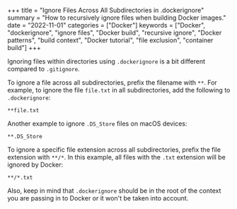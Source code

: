 +++
title = "Ignore Files Across All Subdirectories in .dockerignore"
summary = "How to recursively ignore files when building Docker images."
date = "2022-11-01"
categories = ["Docker"]
keywords = ["Docker", "dockerignore", "ignore files", "Docker build", "recursive ignore", "Docker patterns", "build context", "Docker tutorial", "file exclusion", "container build"]
+++

Ignoring files within directories using `.dockerignore` is a bit different compared to `.gitignore`.

To ignore a file across all subdirectories, prefix the filename with `**`.
For example, to ignore the file `file.txt` in all subdirectories, add the following to `.dockerignore`:

```
**file.txt
```

Another example to ignore `.DS_Store` files on macOS devices:

```
**.DS_Store
```

To ignore a specific file extension across all subdirectories, prefix the file extension with `**/*`. In this example, all files with the `.txt` extension will be ignored by Docker:

```
**/*.txt
```


Also, keep in mind that `.dockerignore` should be in the root of the context you are passing in to Docker or it won't be taken into account.
